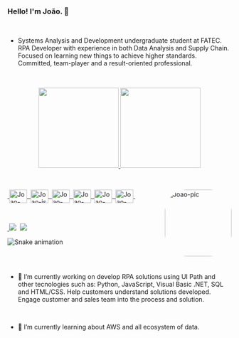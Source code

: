 ### Hello! I'm João. 🤖

<br>

- Systems Analysis and Development undergraduate student at FATEC. RPA Developer with experience in both Data Analysis and Supply Chain. Focused on learning new things to achieve higher standards. Committed, team-player and a result-oriented professional.

##

<br>

<div align="center">
  <a href="https://github.com/peerezjoao">
  <img height="180em" src="https://github-readme-stats.vercel.app/api?username=peerezjoao&show_icons=true&theme=blueberry&include_all_commits=true&count_private=true"/>
  <img height="180em" src="https://github-readme-stats.vercel.app/api/top-langs/?username=peerezjoao&layout=compact&langs_count=7&theme=blueberry"/>
</div>

##

<div style="display: inline_block"><br>
  &nbsp;<img align="center" alt="Joao-python" height="30" width="40" src="https://cdn.jsdelivr.net/gh/devicons/devicon/icons/python/python-original.svg">&nbsp;
  <img align="center" alt="Joao-js" height="30" width="40" src="https://cdn.jsdelivr.net/gh/devicons/devicon/icons/javascript/javascript-plain.svg">&nbsp;
  <img align="center" alt="Joao-aws" height="30" width="40" src="https://cdn.jsdelivr.net/gh/devicons/devicon/icons/postgresql/postgresql-original-wordmark.svg">&nbsp;
  <img align="center" alt="Joao-git" height="30" width="40" src="https://cdn.jsdelivr.net/gh/devicons/devicon/icons/git/git-plain-wordmark.svg">&nbsp;
  <img align="center" alt="Joao-aws" height="30" width="40" src="https://cdn.jsdelivr.net/gh/devicons/devicon/icons/amazonwebservices/amazonwebservices-original-wordmark.svg">&nbsp;
  <img align="center" alt="Joao-uipath" height="30" width="40" src="https://seekvectorlogo.com/wp-content/uploads/2019/07/uipath-vector-logo.png">&nbsp;
  <img align="right" alt="Joao-pic" height="150" style="border-radius:50px;" src="https://clubedosgeeks.com.br/wp-content/uploads/2016/01/dormrm.gif">
</div>

<br>

##

<div> 
    &nbsp;<a href = "mailto:peerezjoao1@gmail.com"><img src="https://img.shields.io/badge/-Gmail-%23333?style=for-the-badge&logo=gmail&logoColor=white" target="_blank"></a>&nbsp;
  <a href="https://www.linkedin.com/in/joaovitorperez/" target="_blank"><img src="https://img.shields.io/badge/-LinkedIn-%230077B5?style=for-the-badge&logo=linkedin&logoColor=white" target="_blank"></a>&nbsp;
 
  ![Snake animation](https://github.com/peerezjoao/peerezjoao/blob/output/github-contribution-grid-snake.svg)
  
</div>

<br>

##

- 💼 I’m currently working on develop RPA solutions using UI Path and other tecnologies such as: Python, JavaScript, Visual Basic .NET, SQL and HTML/CSS. Help customers understand solutions developed. Engage customer and sales team into the process and solution.

<br>

- 📙 I’m currently learning about AWS and all ecosystem of data.

##

